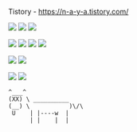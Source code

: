 
Tistory - https://n-a-y-a.tistory.com/


<img src="https://img.shields.io/badge/linux-FCC624?style=for-the-badge&logo=linux&logoColor=black">  <img src="https://img.shields.io/badge/GNU Bash-4EAA25?style=for-the-badge&logo=GNU Bash&logoColor=white">   <img src="https://img.shields.io/badge/RedHat-EE0000?style=for-the-badge&logo=RedHat&logoColor=white">  


<img src="https://img.shields.io/badge/apache maven-C71A36?style=for-the-badge&logo=apache maven&logoColor=white">  <img src="https://img.shields.io/badge/ansible-EE0000?style=for-the-badge&logo=ansible&logoColor=white">  <img src="https://img.shields.io/badge/jenkins-D24939?style=for-the-badge&logo=jenkins&logoColor=white">  <img src="https://img.shields.io/badge/GitHub-181717?style=for-the-badge&logo=GitHub&logoColor=white"> 


<img src="https://img.shields.io/badge/apache hadoop-66CCFF?style=for-the-badge&logo=apache hadoop&logoColor=black">  <img src="https://img.shields.io/badge/PostgreSQL-4169E1?style=for-the-badge&logo=PostgreSQL&logoColor=white">

<img src="https://img.shields.io/badge/Jira-0052CC?style=for-the-badge&logo=Jira&logoColor=white">  <img src="https://img.shields.io/badge/Confluence-172B4D?style=for-the-badge&logo=Confluence&logoColor=white">
 ```
 ^___^
 (XX) \ __________
 (__) \           )\/\
  U    | |----w  |
       | |    |  | 
```
